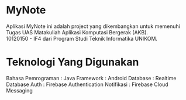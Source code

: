 # MyNote
 Aplikasi MyNote ini adalah project yang dikembangkan untuk memenuhi Tugas UAS Matakuliah Aplikasi Komputasi Bergerak (AKB).  <br>
 10120150 - IF4 dari Program Studi Teknik Informatika UNIKOM.<br>
# Teknologi Yang Digunakan
  Bahasa Pemrograman : Java
  Framework          : Android
  Database           : Realtime Database
  Auth               : Firebase Authentication
  Notifikasi         : Firebase Cloud Messaging
